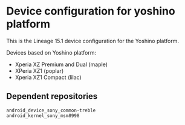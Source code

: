 Device configuration for yoshino platform
=========================================

This is the Lineage 15.1 device configuration for the Yoshino platform.

Devices based on Yoshino platform:

* Xperia XZ Premium and Dual (maple)
* XPeria XZ1 (poplar)
* Xperia XZ1 Compact (lilac)

Dependent repositories
----------------------

    android_device_sony_common-treble
    android_kernel_sony_msm8998

